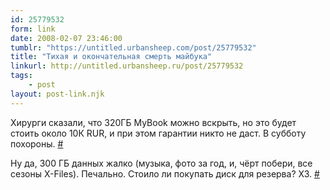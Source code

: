 ```yaml
---
id: 25779532
form: link
date: 2008-02-07 23:46:00
tumblr: "https://untitled.urbansheep.com/post/25779532"
title: "Тихая и окончательная смерть майбука"
linkurl: http://untitled.urbansheep.ru/post/25779532
tags:
    - post
layout: post-link.njk
---
```

<p>Хирурги сказали, что 320ГБ MyBook можно вскрыть, но это будет стоить около 10К RUR, и при этом гарантии никто не даст. В субботу похороны. <a href="http://twitter.com/urbansheep/statuses/688252572">#</a></p>

<p>Ну да, 300 ГБ данных жалко (музыка, фото за год, и, чёрт побери, все сезоны X-Files). Печально. Стоило ли покупать диск для резерва? ХЗ. <a href="http://twitter.com/urbansheep/statuses/688258072">#</a></p>

